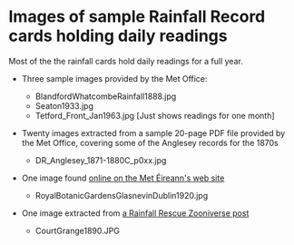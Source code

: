 # Images of sample Rainfall Record cards holding daily readings

Most of the the rainfall cards hold daily readings for a full year.

* Three sample images provided by the Met Office:

  * BlandfordWhatcombeRainfall1888.jpg
  * Seaton1933.jpg
  * Tetford_Front_Jan1963.jpg  [Just shows readings for one month]

* Twenty images extracted from a sample 20-page PDF file provided by the Met Office, covering some of the Anglesey records for the 1870s

  * DR_Anglesey_1871-1880C_p0xx.jpg

* One image found [online on the Met Éireann's web site](https://www.met.ie/irelands-pre-1940-daily-rainfall-records)

  * RoyalBotanicGardensGlasnevinDublin1920.jpg

* One image extracted from [a Rainfall Rescue Zooniverse post](https://www.zooniverse.org/projects/edh/rainfall-rescue/talk/3143/1358833?comment=5053519)

  * CourtGrange1890.JPG



